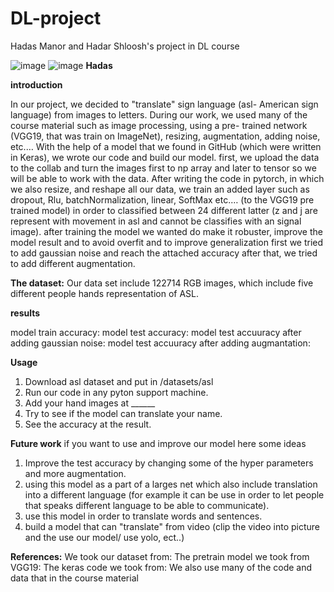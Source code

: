 # DL-project
Hadas Manor and Hadar Shloosh's project in DL course

![image](https://github.com/hadarshloosh/DL-project/assets/129359070/2e1143c7-155d-48c5-a128-043f96c00641) ![image](https://github.com/hadarshloosh/DL-project/assets/129359070/18798ee0-b5a5-455c-a1d9-358defed4d01) **Hadas**
  
**introduction**

In our project, we decided to "translate" sign language (asl- American sign language) from images to letters.
During our work, we used many of the course material such as image processing, using a pre- trained network (VGG19, that was train on ImageNet), resizing, augmentation, adding noise, etc.…
With the help of a model that we found in GitHub (which were written in Keras), we wrote our code and build our model.
first, we upload the data to the collab and turn the images first to np array and later to tensor so we will be able to work with the data.
After writing the code in pytorch, in which we also resize, and reshape all our data, we train an added layer such as dropout, Rlu, batchNormalization, linear, SoftMax etc.… (to the VGG19 pre trained model) in order to classified between 24 different latter (z and j are represent with movement in asl and cannot be classifies with an signal image).
after training the model we wanted do make it robuster, improve the model result and to avoid overfit and to improve generalization
first we tried to add gaussian noise and reach the attached accuracy 
after that, we tried to add different augmentation.

**The dataset:**
Our data set include 122714 RGB images, which include five different people hands representation of ASL.

**results**

model train accuracy:
model test accuracy:
model test accuuracy after adding gaussian noise:
model test accuuracy after adding augmantation:



**Usage**
1.	Download asl dataset and put in /datasets/asl
2.	Run our code in any pyton support machine.
3.	Add your hand images at ______
4.	Try to see if the model can translate your name.
5.	See the accuracy at the result.

**Future work**
if you want to use and improve our model here some ideas

1. Improve the test accuracy by changing some of the hyper parameters and more augmentation.
2. using this model as a part of a larges net which also include translation into a different language (for example it can be use in order to let people that speaks different language to be able to communicate).
3. use this model in order to translate words and sentences.
4. build a model that can "translate" from video (clip the video into picture and the use our model/ use yolo, ect..)


**References:**
We took our dataset from:
The pretrain model we took from VGG19:
The keras code we took from: 
We also use many of the code and data that in the course material 


